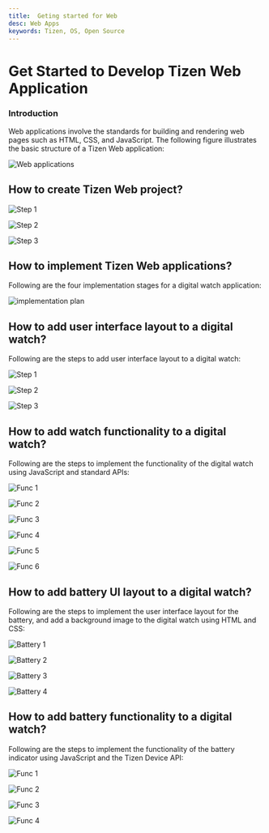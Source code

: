 ```yaml
---
title:  Geting started for Web
desc: Web Apps 
keywords: Tizen, OS, Open Source
---
```


# Get Started to Develop Tizen Web Application

### Introduction
Web applications involve the standards for building and rendering web pages such as HTML, CSS, and JavaScript. The following figure illustrates the basic structure of a Tizen Web application:

![Web applications](./tizenstudio/setup/media/web_app.PNG)



## How to create Tizen Web project?

![Step 1](./tizenstudio/setup/media/step1.PNG)

![Step 2](./tizenstudio/setup/media/step2.PNG)

![Step 3](./tizenstudio/setup/media/step3.PNG)
   

   
## How to implement Tizen Web applications?

Following are the four implementation stages for a digital watch application:

![implementation plan](./tizenstudio/setup/media/imp_pla.PNG)


## How to add user interface layout to a digital watch?

Following are the steps to add user interface layout to a digital watch:

![Step 1](./tizenstudio/setup/media/ste1.PNG)

![Step 2](./tizenstudio/setup/media/ste2.PNG)

![Step 3](./tizenstudio/setup/media/ste3.PNG)  

## How to add watch functionality to a digital watch?

Following are the steps to implement the functionality of the digital watch using JavaScript and standard APIs:

![Func 1](./tizenstudio/setup/media/fu1.PNG)

![Func 2](./tizenstudio/setup/media/fu2.PNG)

![Func 3](./tizenstudio/setup/media/fu3.PNG)

![Func 4](./tizenstudio/setup/media/fu4.PNG)

![Func 5](./tizenstudio/setup/media/fu5.PNG)  

![Func 6](./tizenstudio/setup/media/fu6.PNG)

## How to add battery UI layout to a digital watch?

Following are the steps to implement the user interface layout for the battery, and add a background image to the digital watch using HTML and CSS:

![Battery 1](./tizenstudio/setup/media/ba1.PNG) 

![Battery 2](./tizenstudio/setup/media/ba2.PNG)

![Battery 3](./tizenstudio/setup/media/ba3.PNG)

![Battery 4](./tizenstudio/setup/media/ba4.PNG)


## How to add battery functionality to a digital watch?

Following are the steps to implement the functionality of the battery indicator using JavaScript and the Tizen Device API:

![Func 1](./tizenstudio/setup/media/bf1.PNG)

![Func 2](./tizenstudio/setup/media/bf2.PNG)

![Func 3](./tizenstudio/setup/media/bf3.PNG)

![Func 4](./tizenstudio/setup/media/bf4.PNG)






